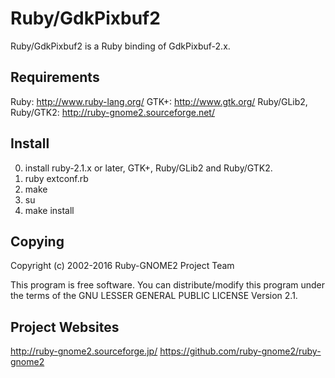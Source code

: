 Ruby/GdkPixbuf2
===============
Ruby/GdkPixbuf2 is a Ruby binding of GdkPixbuf-2.x.

Requirements
------------
   Ruby: http://www.ruby-lang.org/
   GTK+: http://www.gtk.org/
   Ruby/GLib2, Ruby/GTK2: http://ruby-gnome2.sourceforge.net/

Install
-------
   0. install ruby-2.1.x or later, GTK+, Ruby/GLib2 and Ruby/GTK2.
   1. ruby extconf.rb
   2. make
   3. su
   4. make install

Copying
-------
   Copyright (c) 2002-2016 Ruby-GNOME2 Project Team

   This program is free software.
   You can distribute/modify this program under the terms of
   the GNU LESSER GENERAL PUBLIC LICENSE Version 2.1.

Project Websites
----------------
   http://ruby-gnome2.sourceforge.jp/
   https://github.com/ruby-gnome2/ruby-gnome2
